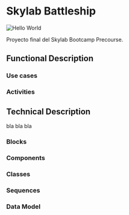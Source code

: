 # Skylab Battleship



![Hello World](https://media.giphy.com/media/KYFEmnavxGqy9Ebhk1/giphy.gif)

Proyecto final del Skylab Bootcamp Precourse.

## Functional Description


### Use cases


### Activities


## Technical Description

bla bla bla

### Blocks


### Components


### Classes


### Sequences


### Data Model
